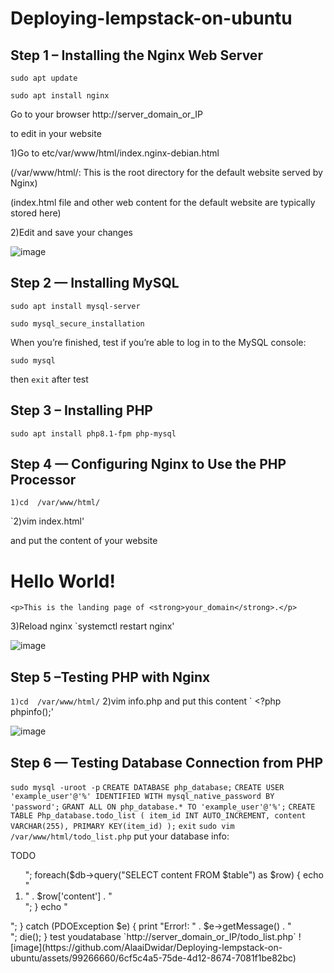 # Deploying-lempstack-on-ubuntu

## Step 1 – Installing the Nginx Web Server
`sudo apt update`

`sudo apt install nginx`

Go to your browser http://server_domain_or_IP

to edit in your website 

1)Go to etc/var/www/html/index.nginx-debian.html

(/var/www/html/: This is the root directory for the default website served by Nginx)

(index.html file and other web content for the default website are typically stored here)


2)Edit and save your changes

![image](https://github.com/AlaaiDwidar/Deploying-lempstack-on-ubuntu/assets/99266660/96f7c276-eb5f-4ddc-b1fc-9924d2a56210)

## Step 2 — Installing MySQL

`sudo apt install mysql-server`

`sudo mysql_secure_installation`

When you’re finished, test if you’re able to log in to the MySQL console:

`sudo mysql`

then `exit` after test

## Step 3 – Installing PHP

`sudo apt install php8.1-fpm php-mysql`

## Step 4 — Configuring Nginx to Use the PHP Processor

`1)cd  /var/www/html/`

`2)vim index.html'

and put the content of your website

<html>
  <head>
    <title>your_domain website</title>
  </head>
  <body>
    <h1>Hello World!</h1>

    <p>This is the landing page of <strong>your_domain</strong>.</p>
  </body>
</html>

3)Reload nginx
`systemctl restart nginx'

![image](https://github.com/AlaaiDwidar/Deploying-lempstack-on-ubuntu/assets/99266660/54a3d08f-b2bb-4ee4-ab75-8034b28c55de)

 ## Step 5 –Testing PHP with Nginx
`1)cd  /var/www/html/`
 2)vim info.php 
 and put this content
` <?php
phpinfo();'

![image](https://github.com/AlaaiDwidar/Deploying-lempstack-on-ubuntu/assets/99266660/e106fb15-f04b-4529-b99f-1aaf060eff16) 
## Step 6 — Testing Database Connection from PHP
`sudo mysql -uroot -p`
`CREATE DATABASE php_database;`
`CREATE USER 'example_user'@'%' IDENTIFIED WITH mysql_native_password BY 'password';`
`GRANT ALL ON php_database.* TO 'example_user'@'%';`
`CREATE TABLE Php_database.todo_list (
	item_id INT AUTO_INCREMENT,
	content VARCHAR(255),
	PRIMARY KEY(item_id)
);`
`exit`
`sudo vim /var/www/html/todo_list.php`
put your database info:
<?php
$user = "example_user";
$password = "password";
$database = "php_database";
$table = "todo_list";

try {
  $db = new PDO("mysql:host=localhost;dbname=$database", $user, $password);
  echo "<h2>TODO</h2><ol>"; 
  foreach($db->query("SELECT content FROM $table") as $row) {
    echo "<li>" . $row['content'] . "</li>";
  }
  echo "</ol>";
} catch (PDOException $e) {
    print "Error!: " . $e->getMessage() . "<br/>";
    die();
}
test youdatabase
`http://server_domain_or_IP/todo_list.php`


![image](https://github.com/AlaaiDwidar/Deploying-lempstack-on-ubuntu/assets/99266660/6cf5c4a5-75de-4d12-8674-7081f1be82bc)








